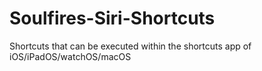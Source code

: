 # Soulfires-Siri-Shortcuts
Shortcuts that can be executed within the shortcuts app of iOS/iPadOS/watchOS/macOS
